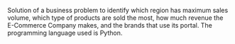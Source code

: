 Solution of a business problem to identify which region has maximum sales volume, which type of products are sold the most, how much revenue the E-Commerce Company makes, and the brands that use its portal.
The programming language used is Python. 
